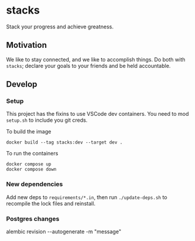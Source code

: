 # stacks
Stack your progress and achieve greatness.

## Motivation
We like to stay connected, and we like to accomplish things. Do both with `stacks`; declare your goals to your friends and be held accountable.

## Develop

### Setup
This project has the fixins to use VSCode dev containers.
You need to mod `setup.sh` to include you git creds.

To build the image
```
docker build --tag stacks:dev --target dev .
```

To run the containers
```
docker compose up
docker compose down
```


### New dependencies
Add new deps to `requirements/*.in`, then run `./update-deps.sh` to recompile the lock files and reinstall.

### Postgres changes
alembic revision --autogenerate -m "message"